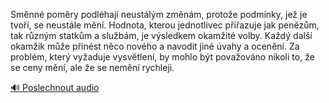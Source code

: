 
Směnné poměry podléhají neustálým změnám, protože podmínky, jež je tvoří, se neustále mění. Hodnota, kterou jednotlivec přiřazuje jak penězům, tak různým statkům a službám, je výsledkem okamžité volby. Každý další okamžik může přinést něco nového a navodit jiné úvahy a ocenění. Za problém, který vyžaduje vysvětlení, by mohlo být považováno nikoli to, že se ceny mění, ale že se nemění rychleji.

[🔊 Poslechnout audio](/data/7-paragraphs/audio/chapter_42/para_009-Smnn-pomry-podlhaj-neustlm-zmnm-protoe.mp3)
